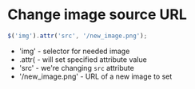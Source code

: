 # Change image source URL

```javascript
$('img').attr('src', '/new_image.png');
```

- 'img' - selector for needed image
- .attr( - will set specified attribute value
- 'src' - we're changing ```src``` attribute
- '/new_image.png' - URL of a new image to set
